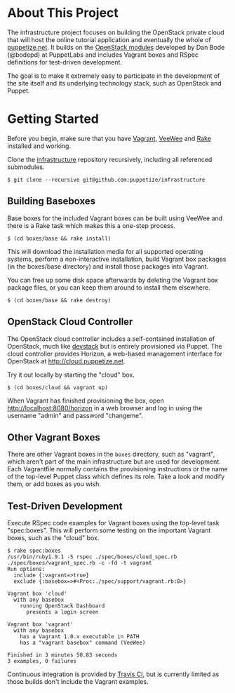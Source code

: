 About This Project
==================

The infrastructure project focuses on building the OpenStack private
cloud that will host the online tutorial application and eventually
the whole of [puppetize.net](http://puppetize.net). It builds on the
[OpenStack modules](https://github.com/puppetlabs/puppetlabs-openstack)
developed by Dan Bode (@bodepd) at PuppetLabs and includes Vagrant
boxes and RSpec definitions for test-driven development.

The goal is to make it extremely easy to participate in the development
of the site itself and its underlying technology stack, such as OpenStack
and Puppet.

Getting Started
===============

Before you begin, make sure that you have
[Vagrant](http://vagrantup.com),
[VeeWee](https://github.com/jedi4ever/veewee) and
[Rake](http://rake.rubyforge.org/) installed and working.

Clone the [infrastructure](https://github.com/puppetize/infrastructure)
repository recursively, including all referenced submodules.
```
$ git clone --recursive git@github.com:puppetize/infrastructure
```

Building Baseboxes
------------------

Base boxes for the included Vagrant boxes can be built using VeeWee and
there is a Rake task which makes this a one-step process.
```
$ (cd boxes/base && rake install)
```

This will download the installation media for all supported operating
systems, perform a non-interactive installation, build Vagrant box
packages (in the boxes/base directory) and install those packages into
Vagrant.

You can free up some disk space afterwards by deleting the Vagrant box
package files, or you can keep them around to install them elsewhere.
```
$ (cd boxes/base && rake destroy)
```

OpenStack Cloud Controller
--------------------------

The OpenStack cloud controller includes a self-contained installation
of OpenStack, much like [devstack](http://devstack.org/) but is entirely
provisioned via Puppet.  The cloud controller provides Horizon, a web-based
management interface for OpenStack at http://cloud.puppetize.net.

Try it out locally by starting the "cloud" box.
```
$ (cd boxes/cloud && vagrant up)
```

When Vagrant has finished provisioning the box, open
[http://localhost:8080/horizon](http://localhost:8080/horizon) in a web
browser and log in using the username "admin" and password "changeme".

Other Vagrant Boxes
-------------------

There are other Vagrant boxes in the ```boxes``` directory, such as
"vagrant", which aren't part of the main infrastructure but are used
for development.  Each Vagrantfile normally contains the provisioning
instructions or the name of the top-level Puppet class which defines its
role.  Take a look and modify them, or add boxes as you wish.

Test-Driven Development
-----------------------

Execute RSpec code examples for Vagrant boxes using the top-level task
"spec:boxes".  This will perform some testing on the important Vagrant
boxes, such as the "cloud" box.
```
$ rake spec:boxes
/usr/bin/ruby1.9.1 -S rspec ./spec/boxes/cloud_spec.rb ./spec/boxes/vagrant_spec.rb -c -fd -t vagrant
Run options:
  include {:vagrant=>true}
  exclude {:basebox=>#<Proc:./spec/support/vagrant.rb:8>}

Vagrant box 'cloud'
  with any basebox
    running OpenStack Dashboard
      presents a login screen

Vagrant box 'vagrant'
  with any basebox
    has a Vagrant 1.0.x executable in PATH
    has a "vagrant basebox" command (VeeWee)

Finished in 3 minutes 50.83 seconds
3 examples, 0 failures
```

Continuous integration is provided by
[Travis CI](https://travis-ci.org/puppetize/infrastructure), but is
currently limited as those builds don't include the Vagrant examples.
